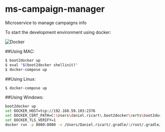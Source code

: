 # ms-campaign-manager
Microservice to manage campaigns info

To start the development environment using docker:

![Docker](http://cdn.meme.am/instances/61590355.jpg)

##Using MAC:

```bash
$ boot2docker up
$ eval "$(boot2docker shellinit)"
$ docker-compose up
```

##Using Linux:

```bash
$ docker-compose up
```

##Using Windows:

```bash
boot2docker up
set DOCKER_HOST=tcp://192.168.59.103:2376
set DOCKER_CERT_PATH=C:\Users\daniel.ricart\.boot2docker\certs\boot2docker-vm
set DOCKER_TLS_VERIFY=1
docker run -p 8080:8080 -v /Users/Daniel.ricart/.gradle/:/root/.gradle/ IMAGE_DOCKER runApp
```

